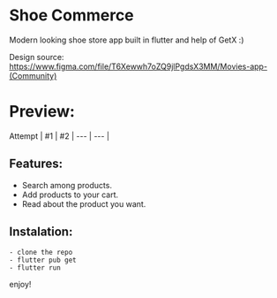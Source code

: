 # Shoe Commerce

Modern looking shoe store app built in flutter and help of GetX :)

Design source: https://www.figma.com/file/T6Xewwh7oZQ9jlPgdsX3MM/Movies-app-(Community)


# Preview:

Attempt | #1 | #2 |
--- | --- |


## Features:

- Search among products.
- Add products to your cart.
- Read about the product you want.


## Instalation:

```
- clone the repo
- flutter pub get
- flutter run
```

enjoy!


